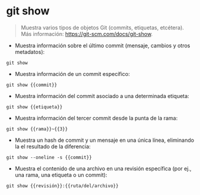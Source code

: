 # git show

> Muestra varios tipos de objetos Git (commits, etiquetas, etcétera).
> Más información: <https://git-scm.com/docs/git-show>.

- Muestra información sobre el último commit (mensaje, cambios y otros metadatos):

`git show`

- Muestra información de un commit específico:

`git show {{commit}}`

- Muestra información del commit asociado a una determinada etiqueta:

`git show {{etiqueta}}`

- Muestra información del tercer commit desde la punta de la rama:

`git show {{rama}}~{{3}}`

- Muestra un hash de commit y un mensaje en una única línea, eliminando la el resultado de la diferencia:

`git show --oneline -s {{commit}}`

- Muestra el contenido de una archivo en una revisión específica (por ej., una rama, una etiqueta o un commit):

`git show {{revisión}}:{{ruta/del/archivo}}`
